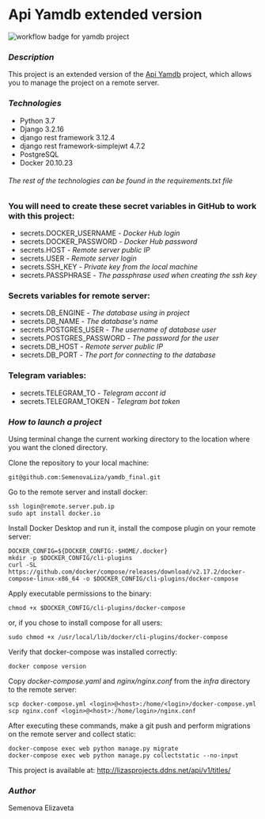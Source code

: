 # Api Yamdb extended version
![workflow badge for yamdb project](https://github.com/SemenovaLiza/yamdb_final/actions/workflows/yamdb_workflow.yml/badge.svg)
### *Description*
This project is an extended version of the [Api Yamdb](https://github.com/SemenovaLiza/api_yamdb) project, which allows you to manage the project on a remote server.
### *Technologies*
- Python 3.7
- Django 3.2.16
- django rest framework 3.12.4
- django rest framework-simplejwt 4.7.2
- PostgreSQL
- Docker 20.10.23
###### *The rest of the technologies can be found in the requirements.txt file*
### You will need to create these secret variables in GitHub to work with this project:

- secrets.DOCKER_USERNAME - *Docker Hub login*
- secrets.DOCKER_PASSWORD - *Docker Hub password*
- secrets.HOST - *Remote server public IP*
- secrets.USER - *Remote server login*
- secrets.SSH_KEY - *Private key from the local machine*
- secrets.PASSPHRASE - *The passphrase used when creating the ssh key*
### Secrets variables for remote server:
- secrets.DB_ENGINE - *The database using in project*
- secrets.DB_NAME - *The database's name*
- secrets.POSTGRES_USER - *The username of database user*
- secrets.POSTGRES_PASSWORD - *The password for the user*
- secrets.DB_HOST - *Remote server public IP*
- secrets.DB_PORT - *The port for connecting to the database*
### Telegram variables:
- secrets.TELEGRAM_TO - *Telegram accont id*
- secrets.TELEGRAM_TOKEN - *Telegram bot token*
### *How to launch a project*
Using terminal change the current working directory to the location where you want the cloned directory.

Clone the repository to your local machine:
```
git@github.com:SemenovaLiza/yamdb_final.git
```
Go to the remote server and install docker:
```
ssh login@remote.server.pub.ip
sudo apt install docker.io
```
Install Docker Desktop and run it, install the compose plugin on your remote server:
```
DOCKER_CONFIG=${DOCKER_CONFIG:-$HOME/.docker}
mkdir -p $DOCKER_CONFIG/cli-plugins
curl -SL https://github.com/docker/compose/releases/download/v2.17.2/docker-compose-linux-x86_64 -o $DOCKER_CONFIG/cli-plugins/docker-compose
```
Apply executable permissions to the binary:
```
chmod +x $DOCKER_CONFIG/cli-plugins/docker-compose
```
or, if you chose to install compose for all users:
```
sudo chmod +x /usr/local/lib/docker/cli-plugins/docker-compose
```
Verify that docker-compose was installed correctly:
```
docker compose version
```
Copy *docker-compose.yaml* and *nginx/nginx.conf* from the *infra* directory to the remote server:
```
scp docker-compose.yml <login>@<host>:/home/<login>/docker-compose.yml
scp nginx.conf <login>@<host>:/home/login>/nginx.conf
```
After executing these commands, make a git push and perform migrations on the remote server and collect static:
```
docker-compose exec web python manage.py migrate
docker-compose exec web python manage.py collectstatic --no-input
```
This project is available at:
http://lizasprojects.ddns.net/api/v1/titles/

### *Author*
Semenova Elizaveta
